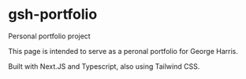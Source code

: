 # gsh-portfolio
Personal portfolio project

This page is intended to serve as a peronal portfolio for George Harris.

Built with Next.JS and Typescript, also using Tailwind CSS.

